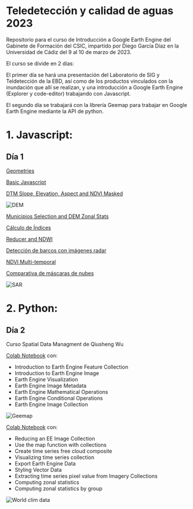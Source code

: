 # Teledetección y calidad de aguas 2023

Repositorio para el curso de Introducción a Google Earth Engine del Gabinete de Formación del CSIC, impartido por Diego García Díaz en la Universidad de Cádiz del 9 al 10 de marzo de 2023.

El curso se divide en 2 días:

El primer día se hará una presentación del Laboratorio de SIG y Teldetección de la EBD, así como de los productos vinculados con la inundación que allí se realizan, y una introducción a Google Earth Engine (Explorer y code-editor) trabajando con Javascript. 

El segundo día se trabajará con la librería Geemap para trabajar en Google Earth Engine mediante la API de python. 

# 1. Javascript:

## Día 1

[Geometries](https://github.com/Digdgeo/GEE_Course_2022/blob/main/Dia1/Geometries.js)

[Basic Javascript](https://github.com/Digdgeo/GEE_Course_2022/blob/main/Dia1/Geometries.js)

[DTM Slope, Elevation, Aspect and NDVI Masked](https://github.com/Digdgeo/GEE_Course_2022/blob/main/Dia1/DTM_NDVI_Masked.js)


![DEM](https://i.imgur.com/bAhIpON.jpg)


[Municipios Selection and DEM Zonal Stats](https://github.com/Digdgeo/GEE_Course_2022/blob/main/Dia2/srtm_municipios_zonal_stats.js)

[Cálculo de Índices](https://github.com/Digdgeo/GEE_Course_2022/blob/main/Dia2/calculodeindices..js)

[Reducer and NDWI](https://github.com/Digdgeo/GEE_Course_2022/blob/main/Dia2/Reducer_NDWI.js)

[Detección de barcos con imágenes radar](https://github.com/Digdgeo/GEE_Course_2022/blob/main/Dia2/Sentinel1_Ships.js)

[NDVI Multi-temporal](https://github.com/Digdgeo/GEE_Course_2022/blob/main/Dia2/NDVI_MultiTemp.js)

[Comparativa de máscaras de nubes](https://github.com/Digdgeo/GEE_Course_2022/blob/main/Dia2/LinkedClouds.js)

![SAR](https://i.imgur.com/NGu815H.jpg)


# 2. Python:
## Día 2

Curso Spatial Data Managment de Qiusheng Wu 

[Colab Notebook](https://colab.research.google.com/github/Digdgeo/GEE_Course_2022/blob/main/Dia4/SDM_geemap_course_day_4.ipynb) con:

* Introduction to Earth Engine Feature Collection
* Introduction to Earth Engine Image
* Earth Engine Visualization
* Earth Engine Image Metadata
* Earth Engine Mathematical Operations
* Earth Engine Conditional Operations
* Earth Engine Image Collection

![Geemap](https://i.imgur.com/EgCPhXV.jpg) 

[Colab Notebook](https://colab.research.google.com/drive/18qxFD_qr0w6zfQnFCUazzZbW4zrTMLPh) con:

* Reducing an EE Image Collection
* Use the map function with collections
* Create time series free cloud composite
* Visualizing time series collection
* Export Earth Engine Data
* Styling Vector Data
* Extracting time series pixel value from Imagery Collections
* Computing zonal statistics 
* Computing zonal statistics by group   

![World clim data](https://i.imgur.com/paztlPE.jpg)

